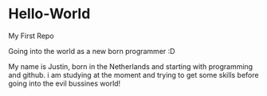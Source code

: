 # Hello-World
My First Repo

Going into the world as a new born programmer :D

My name is Justin, born in the Netherlands and starting with programming and github.
  i am studying at the moment and trying to get some skills before going into the evil bussines world!
